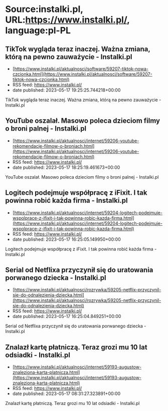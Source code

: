 # Source:instalki.pl, URL:https://www.instalki.pl/, language:pl-PL

## TikTok wygląda teraz inaczej. Ważna zmiana, którą na pewno zauważycie - Instalki.pl
 - [https://www.instalki.pl/aktualnosci/software/59207-tiktok-nowa-czcionka.html](https://www.instalki.pl/aktualnosci/software/59207-tiktok-nowa-czcionka.html)
 - RSS feed: https://www.instalki.pl/
 - date published: 2023-05-17 19:25:25.744218+00:00

TikTok wygląda teraz inaczej. Ważna zmiana, którą na pewno zauważycie - Instalki.pl

## YouTube oszalał. Masowo poleca dzieciom filmy o broni palnej - Instalki.pl
 - [https://www.instalki.pl/aktualnosci/internet/59206-youtube-rekomendacje-filmow-o-broniach.html](https://www.instalki.pl/aktualnosci/internet/59206-youtube-rekomendacje-filmow-o-broniach.html)
 - RSS feed: https://www.instalki.pl/
 - date published: 2023-05-17 18:25:19.461673+00:00

YouTube oszalał. Masowo poleca dzieciom filmy o broni palnej - Instalki.pl

## Logitech podejmuje współpracę z iFixit. I tak powinna robić każda firma - Instalki.pl
 - [https://www.instalki.pl/aktualnosci/internet/59204-logitech-podejmuje-wspolprace-z-ifixit-i-tak-powinna-robic-kazda-firma.html](https://www.instalki.pl/aktualnosci/internet/59204-logitech-podejmuje-wspolprace-z-ifixit-i-tak-powinna-robic-kazda-firma.html)
 - RSS feed: https://www.instalki.pl/
 - date published: 2023-05-17 16:25:05.149950+00:00

Logitech podejmuje współpracę z iFixit. I tak powinna robić każda firma - Instalki.pl

## Serial od Netflixa przyczynił się do uratowania porwanego dziecka - Instalki.pl
 - [https://www.instalki.pl/aktualnosci/rozrywka/59205-netflix-przyczynil-sie-do-odnalezienia-dziecka.html](https://www.instalki.pl/aktualnosci/rozrywka/59205-netflix-przyczynil-sie-do-odnalezienia-dziecka.html)
 - RSS feed: https://www.instalki.pl/
 - date published: 2023-05-17 16:25:04.849251+00:00

Serial od Netflixa przyczynił się do uratowania porwanego dziecka - Instalki.pl

## Znalazł kartę płatniczą. Teraz grozi mu 10 lat odsiadki - Instalki.pl
 - [https://www.instalki.pl/aktualnosci/internet/59193-augustow-znaleziona-karta-platnicza.html](https://www.instalki.pl/aktualnosci/internet/59193-augustow-znaleziona-karta-platnicza.html)
 - RSS feed: https://www.instalki.pl/
 - date published: 2023-05-17 08:31:27.323891+00:00

Znalazł kartę płatniczą. Teraz grozi mu 10 lat odsiadki - Instalki.pl

